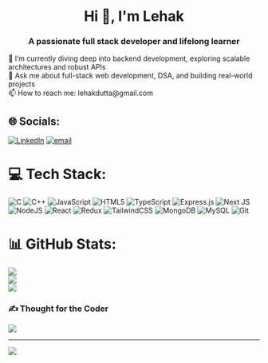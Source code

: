 <h1 align="center">Hi 👋, I'm Lehak</h1>
<h3 align="center">A passionate full stack developer and lifelong learner</h3>
🌱 I’m currently diving deep into backend development, exploring scalable architectures and robust APIs  <br>💬 Ask me about full-stack web development, DSA, and building real-world projects  <br>📫 How to reach me: lehakdutta@gmail.com  


## 🌐 Socials:
[![LinkedIn](https://img.shields.io/badge/LinkedIn-%230077B5.svg?logo=linkedin&logoColor=white)](https://www.linkedin.com/in/lehak-dutta-461293251/) [![email](https://img.shields.io/badge/Email-D14836?logo=gmail&logoColor=white)](mailto:lehakdutta@gmail.com) 

# 💻 Tech Stack:
![C](https://img.shields.io/badge/c-%2300599C.svg?style=for-the-badge&logo=c&logoColor=white) ![C++](https://img.shields.io/badge/c++-%2300599C.svg?style=for-the-badge&logo=c%2B%2B&logoColor=white) ![JavaScript](https://img.shields.io/badge/javascript-%23323330.svg?style=for-the-badge&logo=javascript&logoColor=%23F7DF1E) ![HTML5](https://img.shields.io/badge/html5-%23E34F26.svg?style=for-the-badge&logo=html5&logoColor=white) ![TypeScript](https://img.shields.io/badge/typescript-%23007ACC.svg?style=for-the-badge&logo=typescript&logoColor=white) ![Express.js](https://img.shields.io/badge/express.js-%23404d59.svg?style=for-the-badge&logo=express&logoColor=%2361DAFB) ![Next JS](https://img.shields.io/badge/Next-black?style=for-the-badge&logo=next.js&logoColor=white) ![NodeJS](https://img.shields.io/badge/node.js-6DA55F?style=for-the-badge&logo=node.js&logoColor=white) ![React](https://img.shields.io/badge/react-%2320232a.svg?style=for-the-badge&logo=react&logoColor=%2361DAFB) ![Redux](https://img.shields.io/badge/redux-%23593d88.svg?style=for-the-badge&logo=redux&logoColor=white) ![TailwindCSS](https://img.shields.io/badge/tailwindcss-%2338B2AC.svg?style=for-the-badge&logo=tailwind-css&logoColor=white) ![MongoDB](https://img.shields.io/badge/MongoDB-%234ea94b.svg?style=for-the-badge&logo=mongodb&logoColor=white) ![MySQL](https://img.shields.io/badge/mysql-4479A1.svg?style=for-the-badge&logo=mysql&logoColor=white) ![Git](https://img.shields.io/badge/git-%23F05033.svg?style=for-the-badge&logo=git&logoColor=white)


# 📊 GitHub Stats:
![](https://github-readme-stats.vercel.app/api?username=Lehak1&theme=tokyonight&hide_border=false&include_all_commits=true&count_private=false)<br/>
![](https://nirzak-streak-stats.vercel.app/?user=Lehak1&theme=tokyonight&hide_border=false)<br/>
![](https://github-readme-stats.vercel.app/api/top-langs/?username=Lehak1&theme=tokyonight&hide_border=false&include_all_commits=true&count_private=false&layout=compact)

### ✍️ Thought for the Coder

![](https://quotes-github-readme.vercel.app/api?type=horizontal&theme=radical)

---
[![](https://visitcount.itsvg.in/api?id=Lehak1&icon=0&color=0)](https://visitcount.itsvg.in)
